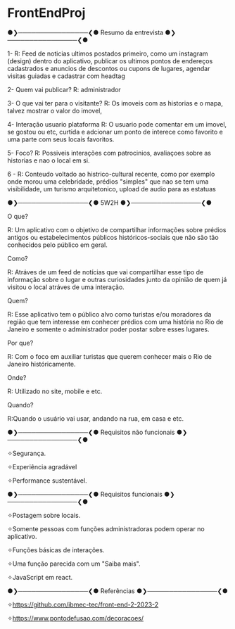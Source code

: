 # FrontEndProj

●❯────────────────❮● Resumo da entrevista ●❯────────────────❮●

                                                               
1-
R: Feed de noticias ultimos postados primeiro, como um instagram (design) dentro do aplicativo, publicar os ultimos 
pontos de endereços cadastrados e anuncios de descontos ou cupons de lugares, agendar visitas guiadas e cadastrar com headtag


2-
Quem vai publicar?
R: administrador


3- 
O que vai ter para o visitante? 
R: Os imoveis com as historias e o mapa, talvez mostrar o valor do imovel,


4- 
Interação usuario plataforma 
R: O usuario pode comentar em um imovel, se gostou ou etc, curtida e adcionar um ponto de interece como favorito e uma parte com seus locais favoritos.


5- 
Foco?
R: Possiveis interações com patrocinios, avaliaçoes sobre as historias e nao o local em si.


6 -
R: Conteudo voltado ao histrico-cultural recente, como por exemplo onde morou uma celebridade, prédios "simples" que nao se tem uma visibilidade, 
um turismo arquitetonico, upload de audio para as estatuas





●❯────────────────❮●
 5W2H 
●❯────────────────❮●

O que?

R: Um aplicativo com o objetivo de compartilhar informações sobre prédios antigos ou estabelecimentos públicos históricos-sociais que não são tão conhecidos pelo público em geral.


Como?

R: Atráves de um feed de notícias que vai compartilhar esse tipo de informação sobre o lugar e outras curiosidades junto da opinião de quem já visitou o local atráves de uma interação.


Quem?

R: Esse aplicativo tem o público alvo como turistas e/ou moradores da região que tem interesse em conhecer prédios com uma história no Rio de Janeiro e somente o administrador poder postar sobre esses lugares. 

Por que?

R: Com o foco em auxiliar turistas que querem conhecer mais o Rio de Janeiro históricamente.

Onde?

R: Utilizado no site, mobile e etc.

Quando?

R:Quando o usuário vai usar, andando na rua, em casa e etc.


●❯────────────────❮● Requisitos não funcionais ●❯────────────────❮●                                                        



✧Segurança.                                                                            

✧Experiência agradável                                                                  

✧Performance sustentável.



●❯────────────────❮● Requisitos funcionais ●❯────────────────❮●



✧Postagem sobre locais.


✧Somente pessoas com funções administradoras podem operar no aplicativo.


✧Funções básicas de interações.


✧Uma função parecida com um "Saiba mais".


✧JavaScript em react.



●❯────────────────❮● Referências ●❯────────────────❮●



✧https://github.com/ibmec-tec/front-end-2-2023-2


✧https://www.pontodefusao.com/decoracoes/



